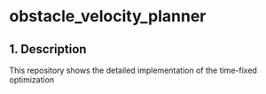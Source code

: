 # obstacle_velocity_planner

## 1. Description
This repository shows the detailed implementation of the time-fixed optimization
